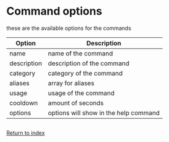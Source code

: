 # Command options

these are the available options for the commands

| Option      | Description                           |
| ----------- | ------------------------------------- |
| name        | name of the command                   |
| description | description of the command            |
| category    | category of the command               |
| aliases     | array for aliases                     |
| usage       | usage of the command                  |
| cooldown    | amount of seconds                     |
| options     | options will show in the help command |


##
[Return to index](README.md)